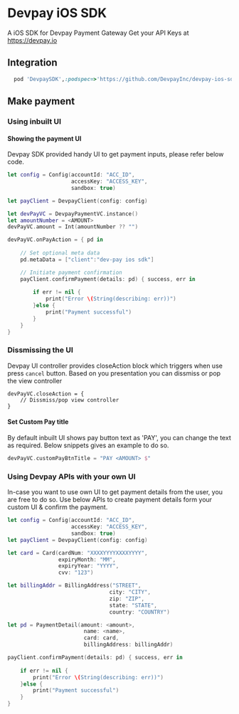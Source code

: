 # Devpay iOS SDK
A iOS SDK for Devpay Payment Gateway Get your API Keys at https://devpay.io

## Integration
```Ruby
  pod 'DevpaySDK',:podspec=>'https://github.com/DevpayInc/devpay-ios-sdk/releases/download/1.0.0/DevpaySDK.podspec'
```

## Make payment
### Using inbuilt UI
#### Showing the payment UI
Devpay SDK provided handy UI to get payment inputs, please refer below code.
```swift
let config = Config(accountId: "ACC_ID",
                    accessKey: "ACCESS_KEY",
                    sandbox: true)

let payClient = DevpayClient(config: config)

let devPayVC = DevpayPaymentVC.instance()
let amountNumber = <AMOUNT>
devPayVC.amount = Int(amountNumber ?? "")

devPayVC.onPayAction = { pd in
    
    // Set optional meta data
    pd.metaData = ["client":"dev-pay ios sdk"]

    // Initiate payment confirmation
    payClient.confirmPayment(details: pd) { success, err in
        
        if err != nil {
            print("Error \(String(describing: err))")
        }else {
            print("Payment successful")
        }
    }
}
```

### Dissmissing the UI
Devpay UI controller provides closeAction block which triggers when use press `cancel` button. Based on you presentation you can dissmiss or pop the view controller
```
devPayVC.closeAction = {
    // Dissmiss/pop view controller
}
```

#### Set Custom Pay title
By default inbuilt UI shows pay button text as 'PAY', you can change the text as required. Below snippets gives an example to do so. 
```swift
devPayVC.customPayBtnTitle = "PAY <AMOUNT> $"
```


### Using Devpay APIs with your own UI
In-case you want to use own UI to get payment details from the user, you are free to do so. Use below APIs to create payment details form your custom UI & confirm the payment.
```swift
let config = Config(accountId: "ACC_ID",
                    accessKey: "ACCESS_KEY",
                    sandbox: true)
let payClient = DevpayClient(config: config)

let card = Card(cardNum: "XXXXYYYYXXXXYYYY",
                expiryMonth: "MM",
                expiryYear: "YYYY",
                cvv: "123")

let billingAddr = BillingAddress("STREET",
                                city: "CITY",
                                zip: "ZIP",
                                state: "STATE",
                                country: "COUNTRY")

let pd = PaymentDetail(amount: <amount>,
                        name: <name>,
                        card: card,
                        billingAddress: billingAddr)

payClient.confirmPayment(details: pd) { success, err in
    
    if err != nil {
        print("Error \(String(describing: err))")
    }else {
        print("Payment successful")
    }
}

```
